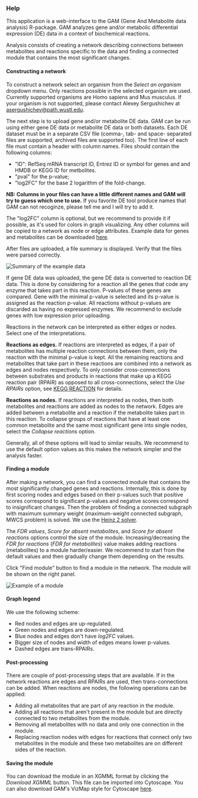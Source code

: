 ### Help

This application is a web-interface to the GAM (Gene And Metabolite data analysis) R-package.  GAM
analyzes gene and/or metabolic differential expression (DE) data in a context
of biochemical reactions.


Analysis consists of creating a network describing connections between
metabolites and reactions specific to the data and finding a connected module
that contains the most significant changes.

#### Constructing a network

To construct a network select an organism from the *Select an organism*
dropdown menu.  Only reactions possible in the selected organism are used.
Currently supported organisms are Homo sapiens and Mus musculus. If your
organism is not supported, please contact Alexey Sergushichev at asergushichev@path.wustl.edu.

<!-- :ToDo: add a screenshot? -->

The next step is to upload gene and/or metabolite DE data. GAM can be run using
either gene DE data or metabolite DE data or both datasets. Each DE dataset
must be in a separate CSV file (comma-, tab- and space- separated files are 
supported, archived files are supported too). The first line of each file must
contain a header with column names. Files should contain the following columns:

* "ID": RefSeq mRNA transcript ID, Entrez ID or symbol for genes and
  and HMDB or KEGG ID for metbolites.
* "pval" for the p-value;
* "log2FC" for the base 2 logarithm of the fold-change.

**NB: Columns in your files can have a little different names and GAM will try
to guess which one to use.** If you favorite DE tool produce names that GAM
can not recoginze, please tell me and I will try to add it.

The "log2FC" column is optional, but we recommend to provide it if possible, as it's
used for colors in graph visualizing. Any other columns will be copied to a
network as node or edge attributes.  Example data for genes and metabolites can be
downloaded [here](/publications/supp_materials/GAM/).

After files are uploaded, a file summary is displayed. Verify that the files
were parsed correctly.

![Summary of the example data](img/data_summary.png)

If gene DE data was uploaded, the gene DE data is converted to reaction DE
data. This is done by considering for a reaction all the genes that code any
enzyme that takes part in this reaction. P-values of these genes are compared.
Gene with the minimal p-value is selected and its p-value is assigned as the
reaction p-value. All reactions without p-values are discarded as having no
expressed enzymes. We recommend to exclude genes with low expression prior
uploading.

Reactions in the network can be interpreted as either edges or nodes. Select
one of the interpretations.

**Reactions as edges.** If reactions are interpreted as edges, if a pair of
metabolites has multiple reaction connections between them, only the reaction
with the minimal p-value is kept. All the remaining reactions and metabolites
that take part in these reactions are combined into a network as edges and
nodes respectively. To only consider cross-connections between substrates and
products in reactions that make up a KEGG reaction pair (RPAIR) as opposed to
all cross-connections, select the *Use RPAIRs* option, see [KEGG
REACTION](http://www.genome.jp/kegg/reaction/) for details.

**Reactions as nodes.** If reactions are interpreted as nodes, then both
metabolites and reactions are added as nodes to the network. Edges are added
between a metabolite and a reaction if the metabolite takes part in this
reaction. To collapse groups of reactions that have at least one common
metabolite and the same most significant gene into single nodes, select the
*Collapse reactions* option.

Generally, all of these options will lead to similar results. We recommend to
use the default option values as this makes the network simpler and the
analysis faster.

#### Finding a module

After making a network, you can find a connected module that contains the most
significantly changed genes and reactions. Internally, this is done by first
scoring nodes and edges based on their p-values such that positive scores
correspond to significant p-values and negative scores correspond to
insignificant changes. Then the problem of finding a connected subgraph with
maximum summary weight (maximum-weight connected subgraph, MWCS problem) is
solved. We use the [Heinz 2 solver](https://software.cwi.nl/cwisoftware/software/heinz).

The *FDR values*, *Score for absent metabolites*, and *Score for absent
reactions* options control the size of the module. 
Increasing/decreasing the *FDR for reactions* (*FDR for metabolites*) value 
makes adding reactions (metabolites) to a module harder/easier.  We recommend
to start from the default values and then gradually change them depending on
the results.

Click "Find module" button to find a module in the network. The module will
be shown on the right panel.

![Example of a module](img/module.png)

#### Graph legend

We use the following scheme:

* Red nodes and edges are up-regulated.
* Green nodes and edges are down-regulated.
* Blue nodes and edges don't have *log2FC* values.
* Bigger size of nodes and width of edges means lower p-values.
* Dashed edges are trans-RPAIRs.

#### Post-processing

There are couple of post-processing steps that are available. If in the network
reactions are edges and RPAIRs are used, then trans-connections can be added.
When reactions are nodes, the following operations can be applied:

* Adding all metabolites that are part of any reaction in the module.
* Adding all reactions that aren't present in the module but are directly
  connected to two metabolites from the module.
* Removing all metabolites with no data and only one connection in the module.
* Replacing reaction nodes with edges for reactions that connect only two
  metabolites in the module and these two metabolites are on different sides of
  the reaction.

#### Saving the module

You can download the module in an XGMML format by clicking the *Download XGMML*
button. This file can be imported into Cytoscape. You can also download GAM's
VizMap style for Cytoscape 
<a id="downloadVizMap" class="shiny-download-link" href="" target="_blank">here</a>.
